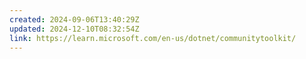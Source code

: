 ```yaml
---
created: 2024-09-06T13:40:29Z
updated: 2024-12-10T08:32:54Z
link: https://learn.microsoft.com/en-us/dotnet/communitytoolkit/
---
```

